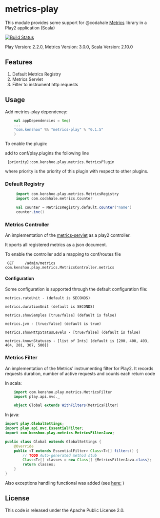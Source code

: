 # metrics-play

This module provides some support for @codahale [Metrics](http://metrics.codahale.com/) library in a Play2 application (Scala)

[![Build Status](https://travis-ci.org/kenshoo/metrics-play.png)](https://travis-ci.org/kenshoo/metrics-play)

Play Version: 2.2.0, Metrics Version: 3.0.0, Scala Version: 2.10.0

## Features

1. Default Metrics Registry
2. Metrics Servlet
3. Filter to instrument http requests


## Usage

Add metrics-play dependency:

```scala
    val appDependencies = Seq(
    ...
    "com.kenshoo" %% "metrics-play" % "0.1.5"
    )
```

To enable the plugin:

add to conf/play.plugins the following line

     {priority}:com.kenshoo.play.metrics.MetricsPlugin

where priority is the priority of this plugin with respect to other plugins.

### Default Registry

```scala
     import com.kenshoo.play.metrics.MetricsRegistry
     import com.codahale.metrics.Counter

     val counter = MetricsRegistry.default.counter("name")
     counter.inc()
````

### Metrics Controller

An implementation of the [metrics-servlet](http://metrics.codahale.com/manual/servlets/) as a play2 controller.

It xports all registered metrics as a json document.

To enable the controller add a mapping to conf/routes file

     GET     /admin/metrics              com.kenshoo.play.metrics.MetricsController.metrics
     
#### Configuration
Some configuration is supported through the default configuration file:

    metrics.rateUnit - (default is SECONDS) 

    metrics.durationUnit (default is SECONDS)

    metrics.showSamples [true/false] (default is false)

    metrics.jvm - [true/false] (default is true)

    metrics.showHttpStatusLevels - [true/false] (default is false)

    metrics.knownStatuses - [list of Ints] (default is [200, 400, 403, 404, 201, 307, 500]) 

### Metrics Filter

An implementation of the Metrics' instrumenting filter for Play2. It records requests duration, number of active requests and counts each return code

In scala:

```scala
    import com.kenshoo.play.metrics.MetricsFilter
    import play.api.mvc._

    object Global extends WithFilters(MetricsFilter)
```

In java:

```java
import play.GlobalSettings;
import play.api.mvc.EssentialFilter;
import com.kenshoo.play.metrics.MetricsFilterJava;

public class Global extends GlobalSettings {
	@Override
	public <T extends EssentialFilter> Class<T>[] filters() {
	    // TODO Auto-generated method stub
	    Class<T>[] classes = new Class[] {MetricsFilterJava.class};        
	    return classes;
    }
}
```

Also exceptions handling functional was added (see [here:](https://github.com/AndrewShalimov/metrics-play/blob/addExceptionHandling/src/main/scala/com/kenshoo/play/metrics/MetricsFilter.scala#L78) )

## License
This code is released under the Apache Public License 2.0.

